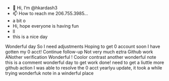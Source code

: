 - 👋 Hi, I’m @hkardash3
- 📫 How to reach me 206.755.3985...
- a bit o
- Hi, hope everyone is having fun
- ll
- this is a nice day
<!---
hkardash3/hkardash3 is a ✨ special ✨ repository because its `README.md` (this file) appears on your GitHub profile.
You can click the Preview link to take a look at your changes.
--->
Wonderful day
So I need adjustments
Hoping to get 0 account soon
I have gotten my 0 acct!
Continue follow-up
Not very much eztra Github work
ANother verification
Wonderful !
Coolor contrast
another wonderful note
this is a comment
wonderful day to get work done!
need to get a liuttle more github action
I was able to resolve the 0 acct yearlyu update, it took a while
trying
wonderfuk note in a winderful place
